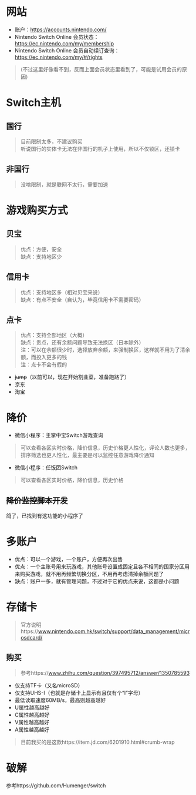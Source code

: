 # 网站
- 账户：https://accounts.nintendo.com/
- Nintendo Switch Online 会员状态：https://ec.nintendo.com/my/membership
- Nintendo Switch Online 会员自动续订查询：https://ec.nintendo.com/my/#/rights 
> (不过这里好像看不到，反而上面会员状态里看到了，可能是试用会员的原因)
# Switch主机
## 国行
> 目前限制太多，不建议购买\
> 听说国行的实体卡无法在非国行的机子上使用，所以不仅锁区，还锁卡
## 非国行
> 没啥限制，就是联网不太行，需要加速
# 游戏购买方式
## 贝宝
> 优点：方便，安全 \
> 缺点：支持地区少
## 信用卡
> 优点：支持地区多（相对贝宝来说）\
> 缺点：有点不安全（自认为，毕竟信用卡不需要密码）
## 点卡
> 优点：支持全部地区（大概）\
> 缺点：贵点，还有余额问题导致无法换区（日本除外）\
> 注：可以在余额很少时，选择放弃余额，来强制换区，这样就不用为了清余额，而投入更多的钱 \
> 注：点卡不会有假的
- ~~jump~~（以前可以，现在开始割韭菜，准备跑路了）
- 京东
- 淘宝
# 降价
- 微信小程序：主掌中宝Switch游戏查询
> 可以查看各区实时价格，降价信息，历史价格更人性化，评论人数也更多，排序筛选也更人性化，最主要是可以监控任意游戏降价通知
- 微信小程序：任饭团Switch
> 可以查看各区实时价格，降价信息，历史价格
## ~~降价监控脚本开发~~
鸽了，已找到有这功能的小程序了
# 多账户
- 优点：可以一个游戏，一个账户，方便再次出售
- 优点：一个主账号用来玩游戏，其他账号设置成固定且各不相同的国家分区用来购买游戏，就不用再频繁切换分区，不用再考虑清掉余额问题了
- 缺点：账户一多，就有管理问题，不过对于它的优点来说，这都是小问题
# 存储卡
> 官方说明https://www.nintendo.com.hk/switch/support/data_management/microsdcard/
## 购买
> 参考https://www.zhihu.com/question/397495712/answer/1350785593
- 仅支持TF卡（又名microSD）
- 仅支持UHS-I（也就是存储卡上显示有且仅有个“I”字母）
- 最低读取速度60MB/s，最高则越高越好
- U属性越高越好
- C属性越高越好
- V属性越高越好
- A属性越高越好
> 目前我买的是这款https://item.jd.com/6201910.html#crumb-wrap
# 破解
参考https://github.com/Humenger/switch

